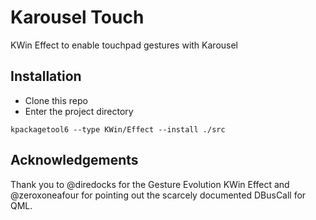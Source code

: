 # Karousel Touch
KWin Effect to enable touchpad gestures with Karousel

## Installation

- Clone this repo
- Enter the project directory

```
kpackagetool6 --type KWin/Effect --install ./src
```

## Acknowledgements

Thank you to @diredocks for the Gesture Evolution KWin Effect and
@zeroxoneafour for pointing out the scarcely documented DBusCall for QML.
